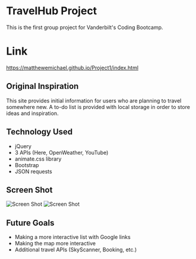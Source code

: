 # TravelHub Project
This is the first group project for Vanderbilt's Coding Bootcamp. 

# Link 
https://matthewemichael.github.io/Project1/index.html

## Original Inspiration
This site provides initial information for users who are planning to travel somewhere new. A to-do list is provided with local storage in order to store ideas and inspiration.

## Technology Used
- jQuery 
- 3 APIs (Here, OpenWeather, YouTube)
- animate.css library
- Bootstrap
- JSON requests

## Screen Shot
![Screen Shot](assets/images/FirstHalfScreen.png)
![Screen Shot](assets/images/SecondHalfScreen.png)

## Future Goals
- Making a more interactive list with Google links
- Making the map more interactive 
- Additional travel APIs (SkyScanner, Booking, etc.)
